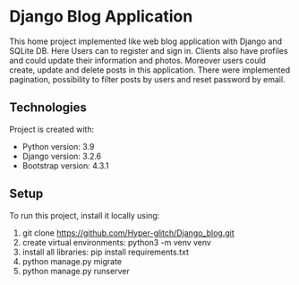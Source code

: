 # Django Blog Application
This home project implemented like web blog application with Django and SQLite DB.
Here Users can to register and sign in. Clients also have profiles and could update their information and photos.
Moreover users could create, update and delete posts in this application.
There were implemented pagination, possibility to filter posts by users and reset password by email.

## Technologies
Project is created with:
* Python version: 3.9
* Django version: 3.2.6
* Bootstrap version: 4.3.1

## Setup
To run this project, install it locally using:
1. git clone https://github.com/Hyper-glitch/Django_blog.git
2. create virtual environments: python3 -m venv venv
3. install all libraries: pip install requirements.txt
4. python manage.py migrate
5. python manage.py runserver
